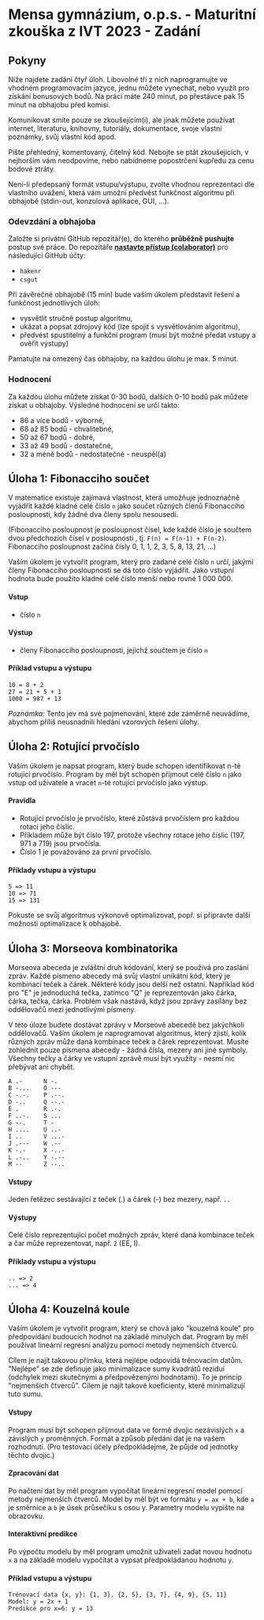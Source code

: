 ﻿# Mensa gymnázium, o.p.s. - Maturitní zkouška z IVT 2023 - Zadání

## Pokyny
Níže najdete zadání čtyř úloh. Libovolné tři z nich naprogramujte ve vhodném programovacím jazyce, jednu můžete vynechat, nebo využít pro získání bonusových bodů. Na práci máte 240 minut, po přestávce pak 15 minut na obhajobu před komisí.

Komunikovat smíte pouze se zkoušejícím(i), ale jinak můžete používat internet, literaturu, knihovny, tutoriály, dokumentace, svoje vlastní poznámky, svůj vlastní kód apod.

Pište přehledný, komentovaný, čitelný kód. Nebojte se ptát zkoušejících, v nejhorším vám neodpovíme, nebo nabídneme popostrčení kupředu za cenu bodové ztráty.

Není-li předepsaný formát vstupu/výstupu, zvolte vhodnou reprezentaci dle vlastního uvážení, která vám umožní předvést funkčnost algoritmu při obhajobě (stdin-out, konzolová aplikace, GUI, ...).

### Odevzdání a obhajoba
Založte si privátní GitHub repozitář(e), do kterého **průběžně pushujte** postup své práce. Do repozitáře [**nastavte přístup (colaborator)**](https://docs.github.com/en/account-and-profile/setting-up-and-managing-your-github-user-account/managing-access-to-your-personal-repositories/inviting-collaborators-to-a-personal-repository) pro následující GitHub účty:
* `hakenr`
* `csgut` 

Při závěrečné obhajobě (15 min) bude vaším úkolem představit řešení a funkčnost jednotlivých úloh:
* vysvětlit stručně postup algoritmu,
* ukázat a popsat zdrojový kód (lze spojit s vysvětlováním algoritmu),
* předvést spustitelný a funkční program (musí být možné předat vstupy a ověřit výstupy)

Pamatujte na omezený čas obhajoby, na každou úlohu je max. 5 minut.

### Hodnocení
Za každou úlohu můžete získat 0-30 bodů, dalších 0-10 bodů pak můžete získat u obhajoby.
Výsledné hodnocení se určí takto:
* 86 a více bodů - výborné,
* 68 až 85 bodů - chvalitebné,
* 50 až 67 bodů - dobré,
* 33 až 49 bodů - dostatečné,
* 32 a méně bodů - nedostatečné - neuspěl(a)



## Úloha 1: Fibonacciho součet
V matematice existuje zajímavá vlastnost, která umožňuje jednoznačně vyjádřit každé kladné celé číslo `n` jako součet různých členů Fibonacciho posloupnosti, kdy žádné dva členy spolu nesousedí.

(Fibonacciho posloupnost je posloupnost čísel, kde každé číslo je součtem dvou předchozích čísel v posloupnosti , tj. `F(n) = F(n-1) + F(n-2)`. Fibonacciho posloupnost začíná čísly 0, 1, 1, 2, 3, 5, 8, 13, 21, ...)

Vaším úkolem je vytvořit program, který pro zadané celé číslo `n` určí, jakými členy Fibonacciho posloupnosti se dá toto číslo vyjádřit. Jako vstupní hodnota bude použito kladné celé číslo menší nebo rovné 1 000 000.

#### Vstup

* číslo `n`

#### Výstup

* členy Fibonacciho posloupnosti, jejichž součtem je číslo `n`

#### Příklad vstupu a výstupu

```
10 = 8 + 2
27 = 21 + 5 + 1
1000 = 987 + 13
```

*Poznámka:* Tento jev má své pojmenování, které zde záměrně neuvádíme, abychom příliš neusnadnili hledání vzorových řešení úlohy.




## Úloha 2: Rotující prvočíslo
Vaším úkolem je napsat program, který bude schopen identifikovat n-té rotující prvočíslo. Program by měl být schopen přijmout celé číslo `n` jako vstup od uživatele a vracet `n`-té rotující prvočíslo jako výstup.

#### Pravidla
* Rotující prvočíslo je prvočíslo, které zůstává prvočíslem pro každou rotaci jeho číslic.
* Příkladem může být číslo 197, protože všechny rotace jeho číslic (197, 971 a 719) jsou prvočísla.
* Číslo 1 je považováno za první prvočíslo.

#### Příklady vstupu a výstupu
```
5 => 11
10 => 71
15 => 131
```

Pokuste se svůj algoritmus výkonově optimalizovat, popř. si připravte další možnosti optimalizace k obhajobě.



## Úloha 3: Morseova kombinatorika

Morseova abeceda je zvláštní druh kódování, který se používá pro zaslání zpráv. Každé písmeno abecedy má svůj vlastní unikátní kód, který je kombinací teček a čárek. Některé kódy jsou delší než ostatní. Například kód pro "E" je jednoduchá tečka, zatímco "Q" je reprezentován jako čárka, čárka, tečka, čárka. Problém však nastává, když jsou zprávy zasílány bez oddělovačů mezi jednotlivými písmeny.

V této úloze budete dostávat zprávy v Morseově abecedě bez jakýchkoli oddělovačů. Vaším úkolem je naprogramovat algoritmus, který zjistí, kolik různých zpráv může daná kombinace teček a čárek reprezentovat. Musíte zohlednit pouze písmena abecedy - žádná čísla, mezery ani jiné symboly. Všechny tečky a čárky ve vstupní zprávě musí být využity - nesmí nic přebývat ani chybět.

```
A .-      N -.
B -...    O ---
C -.-.    P .--.
D -..     Q --.-
E .       R .-.
F ..-.    S ...
G --.     T -
H ....    U ..-
I ..      V ...-
J .---    W .--
K -.-     X -..-
L .-..    Y -.--
M --      Z --..
```

#### Vstupy

Jeden řetězec sestávající z teček (.) a čárek (-) bez mezery, např. `..`

#### Výstupy

Celé číslo reprezentující počet možných zpráv, které daná kombinace teček a čar může reprezentovat, např. `2` (EE, I).

#### Příklady vstupu a výstupu

```
.. => 2
... => 4
```



## Úloha 4: Kouzelná koule

Vaším úkolem je vytvořit program, který se chová jako "kouzelná koule" pro předpovídání budoucích hodnot na základě minulých dat. Program by měl používat lineární regresní analýzu pomocí metody nejmenších čtverců.

Cílem je najít takovou přímku, která nejlépe odpovídá trénovacím datům. "Nejlépe" se zde definuje jako minimalizace sumy kvadrátů reziduí (odchylek mezi skutečnými a předpovězenými hodnotami). To je princip "nejmenších čtverců". Cílem je najít takové koeficienty, které minimalizují tuto sumu.

#### Vstupy
Program musí být schopen přijmout data ve formě dvojic nezávislých `x` a závislých `y` proměnných. Formát a způsob předání dat je na vašem rozhodnutí. (Pro testovací účely předpokládejme, že půjde od jednotky těchto dvojic.)

#### Zpracování dat
Po načtení dat by měl program vypočítat lineární regresní model pomocí metody nejmenších čtverců. Model by měl být ve formátu `y = ax + b`, kde `a` je směrnice a `b` je úsek průsečíku s osou y. Parametry modelu vypište na obrazovku.

#### Interaktivní predikce
 Po výpočtu modelu by měl program umožnit uživateli zadat novou hodnotu `x` a na základě modelu vypočítat a vypsat předpokládanou hodnotu `y`.

 #### Příklad vstupu a výstupu
```
Trénovací data {x, y}: {1, 3}, {2, 5}, {3, 7}, {4, 9}, {5, 11}
Model: y = 2x + 1
Predikce pro x=6: y = 13
```


